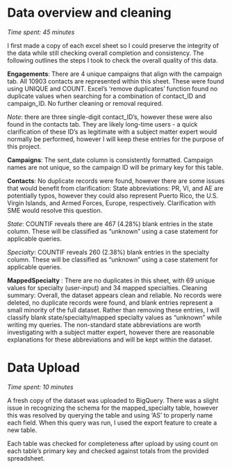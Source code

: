 # Data overview and cleaning 
*Time spent: 45 minutes*

I first made a copy of each excel sheet so I could preserve the integrity of the data while still checking overall completion and consistency. 
The following outlines the steps I took to check the overall quality of this data.

**Engagements**: There are 4 unique campaigns that align with the campaign tab. All 10903 contacts are represented within this sheet. 
These were found using UNIQUE and COUNT. Excel’s ‘remove duplicates’ function found no duplicate values when searching for a combination of contact_ID and campaign_ID. No further cleaning or removal required. 

*Note*: there are three single-digit contact_ID’s, however these were also found in the contacts tab. They are likely long-time users - a quick clarification of these ID’s as 
legitimate with a subject matter expert would normally be performed, however I will keep these entries for the purpose of this project.

**Campaigns**: The sent_date column is consistently formatted. Campaign names are not unique, so the campaign ID will be primary key for this table.

**Contacts**: No duplicate records were found, however there are some issues that would benefit from clarification:
State abbreviations: PR, VI, and AE are potentially typos, however they could also represent Puerto Rico, the U.S. Virgin Islands, and Armed Forces, Europe, respectively. Clarification with SME would resolve this question.

*State*: COUNTIF reveals there are 467 (4.28%) blank entries in the state column. These will be classified as “unknown” using a case statement for applicable queries.

*Specialty*: COUNTIF reveals 260 (2.38%) blank entries in the specialty column. These will be classified as “unknown” using a case statement for applicable queries.

**MappedSpecialty** : There are no duplicates in this sheet, with 69 unique values for specialty (user-input) and 34 mapped specialties.
Cleaning summary: Overall, the dataset appears clean and reliable. No records were deleted, no duplicate records were found, and blank entries represent a small minority of the full dataset. 
Rather than removing these entries, I will classify blank state/specialty/mapped specialty values as “unknown” while writing my queries. The non-standard state abbreviations are worth investigating with a subject matter expert, however there are reasonable explanations for these abbreviations and will be kept within the dataset.

# Data Upload 
*Time spent: 10 minutes*

A fresh copy of the dataset was uploaded to BigQuery. There was a slight issue in recognizing the schema for the mapped_specialty table, 
however this was resolved by querying the table and using ‘AS’ to properly name each field. When this query was run, I used the export feature to create a new table.

Each table was checked for completeness after upload by using count on each table’s primary key and checked against totals from the provided spreadsheet.
